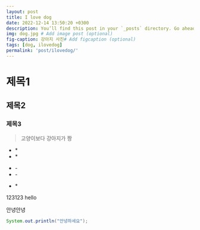 ```yaml
---
layout: post
title: I love dog
date: 2022-12-14 13:50:20 +0300
description: You’ll find this post in your `_posts` directory. Go ahead and edit it and re-build the site to see your changes. # Add post description (optional)
img: dog.jpg # Add image post (optional)
fig-caption: 강아지 사진# Add figcaption (optional)
tags: [dog, ilovedog]
permalink: 'post/ilovedog/'
---
```


# 제목1
## 제목2
### 제목3

>고양이보다 강아지가 짱

* \*
* \*
- \-
- \-
* \*

123123
hello

안녕안녕

```java
System.out.println("안녕하세요");
```
